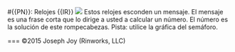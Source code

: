 #{{PN}}: Relojes {{IR}}
![](data/clocks/clocks-{{IN}}.png)
Estos relojes esconden un mensaje. El mensaje es una frase corta que lo dirige a usted a calcular un número. El número es la solución de este rompecabezas. Pista: utilice la gráfica del semáforo.

===
©2015 Joseph Joy (Rinworks, LLC)
